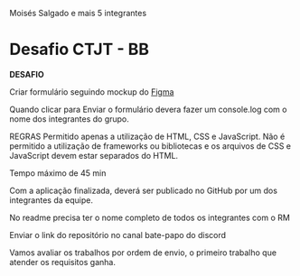 Moisés Salgado  e mais 5 integrantes
# Desafio CTJT - BB

**DESAFIO**

Criar formulário seguindo mockup do [Figma](https://www.figma.com/file/scLVh5Mov1SJlwMv0wQ2bW/POSTECH---FULLSTACK?type=design&node-id=0%3A1&mode=design&t=5tNVEAykHd8GeMof-1)

Quando clicar para Enviar o formulário devera fazer um console.log com o nome dos integrantes do grupo.

REGRAS
Permitido apenas a utilização de HTML, CSS e JavaScript. Não é permitido a utilização de frameworks ou bibliotecas e os arquivos de CSS e JavaScript devem estar separados do HTML.

Tempo máximo de 45 min

Com a aplicação finalizada, deverá ser publicado no GitHub por um dos integrantes da equipe.

No readme precisa ter o nome completo de todos os integrantes com o RM

Enviar o link do repositório no canal bate-papo do discord

Vamos avaliar os trabalhos por ordem de envio, o primeiro trabalho que atender os requisitos ganha. 